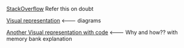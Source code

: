 [StackOverflow](http://stackoverflow.com/questions/119123/why-isnt-sizeof-for-a-struct-equal-to-the-sum-of-sizeof-of-each-member) Refer this on doubt

[Visual representation](http://www.c-faq.com/struct/align.html) <--- diagrams

[Another Visual representation with code](http://www.geeksforgeeks.org/structure-member-alignment-padding-and-data-packing/) <--- Why and how?? with memory bank explanation